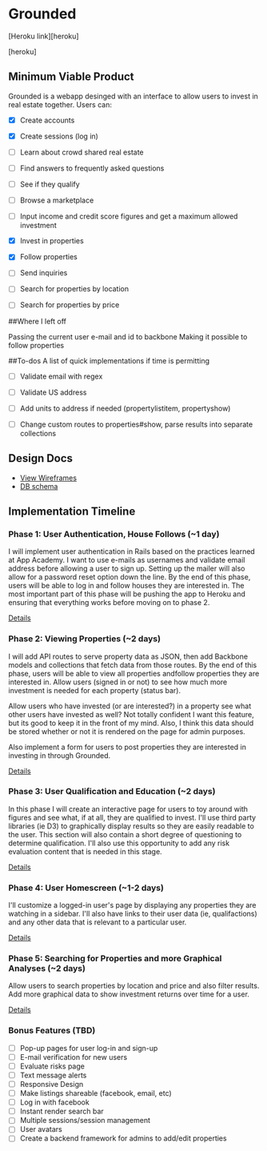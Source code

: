 # Grounded

[Heroku link][heroku]

[heroku]

## Minimum Viable Product
Grounded is a webapp desinged with an interface to allow users to invest in real estate together. Users can:

<!-- This is a Markdown checklist. Use it to keep track of your progress! -->

- [x] Create accounts
- [x] Create sessions (log in)
- [ ] Learn about crowd shared real estate
- [ ] Find answers to frequently asked questions
- [ ] See if they qualify
- [ ] Browse a marketplace
- [ ] Input income and credit score figures and get a maximum allowed investment
- [x] Invest in properties
- [x] Follow properties
- [ ] Send inquiries
- [ ] Search for properties by location
- [ ] Search for properties by price


##Where I left off

Passing the current user e-mail and id to backbone
Making it possible to follow properties

##To-dos
A list of quick implementations if time is permitting

- [ ] Validate email with regex
- [ ] Validate US address
- [ ] Add units to address if needed (propertylistitem, propertyshow)
- [ ] Change custom routes to properties#show, parse results into separate collections


## Design Docs
* [View Wireframes][views]
* [DB schema][schema]

[views]: ./docs/views.md
[schema]: ./docs/schema.md

## Implementation Timeline

### Phase 1: User Authentication, House Follows (~1 day)
I will implement user authentication in Rails based on the practices learned at
App Academy. I want to use e-mails as usernames and validate email address before allowing a user to sign up.  Setting up the mailer will also allow for a password reset option down the line. By the end of this phase, users will be able to log in and follow houses they are interested in. The most important part of this phase will
be pushing the app to Heroku and ensuring that everything works before moving on
to phase 2.

[Details][phase-one]

### Phase 2: Viewing Properties (~2 days)
I will add API routes to serve property data as JSON, then add Backbone
models and collections that fetch data from those routes. By the end of this
phase, users will be able to view all properties andfollow properties they are interested in.  Allow users (signed in or not) to see how much more investment is needed for each property (status bar).

Allow users who have invested (or are interested?) in a property see what other users have invested as well?  Not totally confident I want this feature, but its good to keep it in the front of my mind.  Also, I think this data should be stored whether or not it is rendered on the page for admin purposes.

Also implement a form for users to post properties they are interested in investing in through Grounded.  

[Details][phase-two]

### Phase 3: User Qualification and Education (~2 days)
In this phase I will create an interactive page for users to toy around with figures and see what, if at all, they are qualified to invest.  I'll use third party libraries (ie D3) to graphically display results so they are easily readable to the user.  This section will also contain a short degree of questioning to determine qualification.  I'll also use this opportunity to add any risk evaluation content that is needed in this stage.

[Details][phase-three]

### Phase 4: User Homescreen (~1-2 days)
I'll customize a logged-in user's page by displaying any properties they are watching in a sidebar.  I'll also have links to their user data (ie, qualifactions) and any other data that is relevant to a particular user.  

[Details][phase-four]

### Phase 5: Searching for Properties and more Graphical Analyses (~2 days)
Allow users to search properties by location and price and also filter results.  Add more graphical data to show investment returns over time for a user.


[Details][phase-five]

### Bonus Features (TBD)
- [ ] Pop-up pages for user log-in and sign-up
- [ ] E-mail verification for new users
- [ ] Evaluate risks page
- [ ] Text message alerts
- [ ] Responsive Design
- [ ] Make listings shareable (facebook, email, etc)
- [ ] Log in with facebook
- [ ] Instant render search bar
- [ ] Multiple sessions/session management
- [ ] User avatars
- [ ] Create a backend framework for admins to add/edit properties

[phase-one]: ./docs/phases/phase1.md
[phase-two]: ./docs/phases/phase2.md
[phase-three]: ./docs/phases/phase3.md
[phase-four]: ./docs/phases/phase4.md
[phase-five]: ./docs/phases/phase5.md
